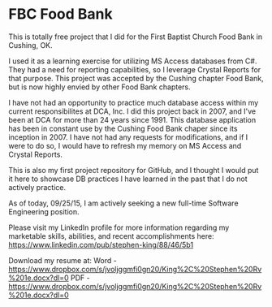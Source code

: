 # FBC Food Bank

This is totally free project that I did for the First Baptist Church Food Bank in Cushing, OK.

I used it as a learning exercise for utilizing MS Access databases from C#.  They had a need for reporting capabilities, so I leverage Crystal Reports for that purpose.  This project was accepted by the Cushing chapter Food Bank, but is now highly envied by other Food Bank chapters.

I have not had an opportunity to practice much database access within my current responsibilites at DCA, Inc.  I did this project back in 2007, and I've been at DCA for more than 24 years since 1991.  This database application has been in constant use by the Cushing Food Bank chaper since its inception in 2007.  I have not had any requests for modifications, and if I were to do so, I would have to refresh my memory on MS Access and Crystal Reports.

This is also my first project repository for GitHub, and I thought I would put it here to showcase DB practices I have learned in the past that I do not actively practice.


As of today, 09/25/15, I am actively seeking a new full-time Software Engineering position.

Please visit my LinkedIn profile for more information regarding my marketable skills, abilities, and recent accomplishments here:
https://www.linkedin.com/pub/stephen-king/88/46/5b1

Download my resume at:
Word - https://www.dropbox.com/s/jvoljggmfi0gn20/King%2C%20Stephen%20Rv%201e.docx?dl=0
PDF - https://www.dropbox.com/s/jvoljggmfi0gn20/King%2C%20Stephen%20Rv%201e.docx?dl=0
